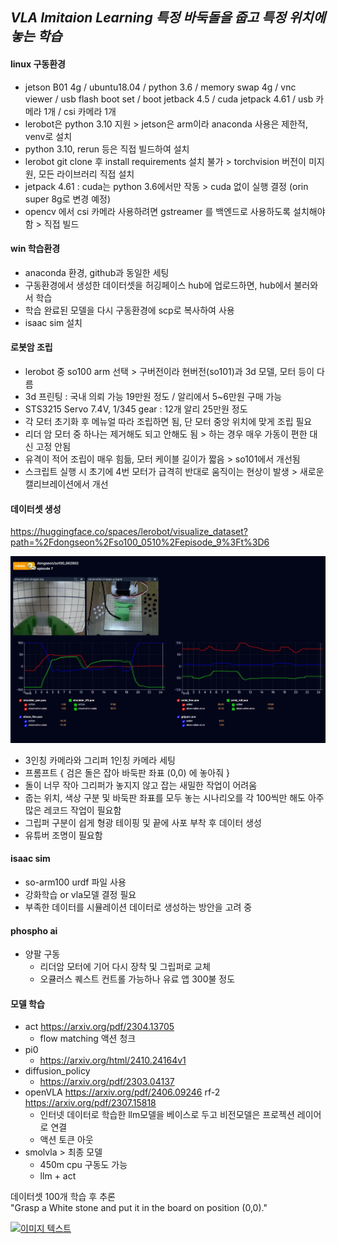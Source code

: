 ## *VLA Imitaion Learning 특정 바둑돌을 줍고 특정 위치에 놓는 학습*

#### linux 구동환경
- jetson B01 4g / ubuntu18.04 / python 3.6 / memory swap 4g  / vnc viewer / usb flash boot set / boot jetback 4.5 / cuda jetpack 4.61 / usb 카메라 1개 / csi 카메라 1개
- lerobot은 python 3.10 지원 > jetson은 arm이라 anaconda 사용은 제한적, venv로 설치
- python 3.10, rerun 등은 직접 빌드하여 설치
- lerobot git clone 후 install requirements 설치 불가 > torchvision 버전이 미지원, 모든 라이브러리 직접 설치
- jetpack 4.61 : cuda는 python 3.6에서만 작동 > cuda 없이 실행 결정 (orin super 8g로 변경 예정)
- opencv 에서 csi 카메라 사용하려면 gstreamer 를 백엔드로 사용하도록 설치해야 함 > 직접 빌드


#### win 학습환경
- anaconda 환경, github과 동일한 세팅
- 구동환경에서 생성한 데이터셋을 허깅페이스 hub에 업로드하면,  hub에서 불러와서 학습
- 학습 완료된 모델을 다시 구동환경에 scp로 복사하여 사용
- isaac sim 설치


#### 로봇암 조립
- lerobot 중 so100 arm 선택 > 구버전이라 현버전(so101)과 3d 모델, 모터 등이 다름
- 3d 프린팅 : 국내 의뢰 가능 19만원 정도 / 알리에서 5~6만원 구매 가능
- STS3215 Servo 7.4V, 1/345 gear : 12개 알리 25만원 정도
- 각 모터 초기화 후 메뉴얼 따라 조립하면 됨, 단 모터 중앙 위치에 맞게 조립 필요
- 리더 암 모터 중 하나는 제거해도 되고 안해도 됨 > 하는 경우 매우 가동이 편한 대신 고정 안됨
- 유격이 적어 조립이 매우 힘듦, 모터 케이블 길이가 짧음 > so101에서 개선됨
- 스크립트 실행 시 초기에 4번 모터가 급격히 반대로 움직이는 현상이 발생 > 새로운 캘리브레이션에서 개선


#### 데이터셋 생성

https://huggingface.co/spaces/lerobot/visualize_dataset?path=%2Fdongseon%2Fso100_0510%2Fepisode_9%3Ft%3D6

![[dataset.jpg]](../image/dataset.jpg)

- 3인칭 카메라와 그리퍼 1인칭 카메라 세팅
- 프롬프트 { 검은 돌은 잡아 바둑판 좌표 (0,0) 에 놓아줘 }
- 돌이 너무 작아 그리퍼가 놓지지 않고 잡는 새밀한 작업이 어려움
- 줍는 위치, 색상 구분 및 바둑판 좌표를 모두 놓는 시나리오를 각 100씩만 해도 아주 많은 레코드 작업이 필요함
- 그립퍼 구분이 쉽게 형광 테이핑 및 끝에 사포 부착 후 데이터 생성
- 유튜버 조명이 필요함


#### isaac sim
- so-arm100 urdf 파일 사용
- 강화학습 or vla모델 결정 필요
- 부족한 데이터를 시뮬레이션 데이터로 생성하는 방안을 고려 중


#### phospho ai
- 양팔 구동
	- 리더암 모터에 기어 다시 장착 및 그립퍼로 교체
	- 오큘러스 퀘스트 컨트롤 가능하나 유료 앱 300불 정도


#### 모델 학습
- act https://arxiv.org/pdf/2304.13705  
	- flow matching 액션 청크
- pi0 
  - https://arxiv.org/html/2410.24164v1  
- diffusion_policy
  - https://arxiv.org/pdf/2303.04137  
- openVLA https://arxiv.org/pdf/2406.09246  rf-2 https://arxiv.org/pdf/2307.15818
	- 인터넷 데이터로 학습한 llm모델을 베이스로 두고 비전모델은 프로젝션 레이어로 연결
	- 액션 토큰 아웃
- smolvla > 최종 모델
	- 450m cpu 구동도 가능
	- llm + act

데이터셋 100개 학습 후 추론  
"Grasp a White stone and put it in the board on position (0,0)."

[![이미지 텍스트](https://img.youtube.com/vi/cgwXwE9i1xM/0.jpg)](https://www.youtube.com/watch?v=cgwXwE9i1xM)


 
